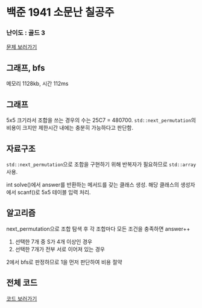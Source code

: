 
# 백준 1941 소문난 칠공주
 

### 난이도 : 골드 3

[문제 보러가기](https://www.acmicpc.net/problem/1941)
  

## 그래프, bfs
메모리 1128kb, 시간 112ms

## 그래프  
5x5 크기라서 조합을 쓰는 경우의 수는 25C7 = 480700.
```std::next_permutation```의 비용이 크지만 제한시간 내에는 충분히 가능하다고 판단함.

## 자료구조
```std::next_permutation```으로 조합을 구현하기 위해 반복자가 필요하므로 ```std::array```  사용.

int solve()에서 answer를 반환하는 메서드를 갖는 클래스 생성.
해당 클래스의 생성자에서 scanf()로 5x5 테이블 입력 처리.

## 알고리즘
next_permutation으로 조합 탐색 후 각 조합마다 모든 조건을 충족하면 answer++
1. 선택한 7개 중 S가 4개 이상인 경우
2. 선택한 7개가 전부 서로 이어져 있는 경우

2에서 bfs로 판정하므로 1을 먼저 판단하여 비용 절약

## 전체 코드
[코드 보러가기](./boj1941.cpp)
